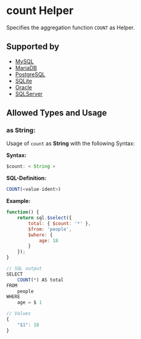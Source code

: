 # count Helper
Specifies the aggregation function `COUNT` as Helper.

## Supported by
- [MySQL](https://dev.mysql.com/doc/refman/5.7/en/group-by-functions.html#function_count)
- [MariaDB](https://mariadb.com/kb/en/library/count/)
- [PostgreSQL](https://www.postgresql.org/docs/9.5/static/functions-aggregate.html)
- [SQLite](https://sqlite.org/lang_aggfunc.html#count)
- [Oracle](https://docs.oracle.com/cd/B19306_01/server.102/b14200/functions032.htm)
- [SQLServer](https://docs.microsoft.com/en-US/sql/t-sql/functions/count-transact-sql)

## Allowed Types and Usage

### as String:

Usage of `count` as **String** with the following Syntax:

**Syntax:**

```javascript
$count: < String >
```

**SQL-Definition:**
```javascript
COUNT(<value-ident>)
```

**Example:**
```javascript
function() {
    return sql.$select({
        total: { $count: '*' },
        $from: 'people',
        $where: {
            age: 18
        }
    });
}

// SQL output
SELECT
    COUNT(*) AS total
FROM
    people
WHERE
    age = $ 1

// Values
{
    "$1": 18
}
```
